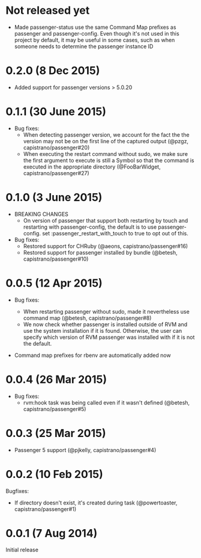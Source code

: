 # Not released yet
* Made passenger-status use the same Command Map prefixes as passenger and passenger-config.
  Even though it's not used in this project by default, it may be useful in some cases,
  such as when someone needs to determine the passenger instance ID

# 0.2.0 (8 Dec 2015)
* Added support for passenger versions > 5.0.20

# 0.1.1 (30 June 2015)
* Bug fixes:
  * When detecting passenger version, we account for the fact the the version may not be on the first line of the captured output (@pzgz, capistrano/passenger#20)
  * When executing the restart command without sudo, we make sure the first argument to execute is still a Symbol so that the command is executed in the appropriate directory (@FooBarWidget, capistrano/passenger#27)

# 0.1.0 (3 June 2015)

* BREAKING CHANGES
  * On version of passenger that support both restarting by touch and restarting with passenger-config, the default is to use passenger-config.  set :passenger_restart_with_touch to true to opt out of this.
* Bug fixes:
  * Restored support for CHRuby (@aeons, capistrano/passenger#16)
  * Restored support for passenger installed by bundle (@betesh, capistrano/passenger#10)

# 0.0.5 (12 Apr 2015)

* Bug fixes:
  * When restarting passenger without sudo, made it nevertheless use command map (@betesh, capistrano/passenger#8)
  * We now check whether passenger is installed outside of RVM and use the system installation if it is found.  Otherwise, the user can specify which version of RVM passenger was installed with if it is not the default.

* Command map prefixes for rbenv are automatically added now

# 0.0.4 (26 Mar 2015)

* Bug fixes:
  * rvm:hook task was being called even if it wasn't defined (@betesh, capistrano/passenger#5)

# 0.0.3 (25 Mar 2015)

* Passenger 5 support (@pjkelly, capistrano/passenger#4)

# 0.0.2 (10 Feb 2015)

Bugfixes:
  * If directory doesn't exist, it's created during task (@powertoaster, capistrano/passenger#1)

# 0.0.1 (7 Aug 2014)

Initial release
